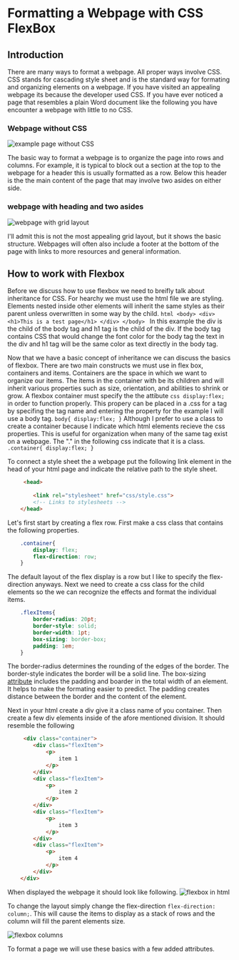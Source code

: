 # Formatting a Webpage with CSS FlexBox

## Introduction 

There are many ways to format a webpage. All proper ways involve CSS. CSS stands for cascading style sheet and is the standard way for formating and organizing elements on a webpage. If you have visited an appealing webpage its because the developer used CSS. If you have ever noticed a page that resembles a plain Word document like the following you have encounter a webpage with little to no CSS.

### Webpage without CSS
![example page without CSS](./screenshots/html_no_style.png)


The basic way to format a webpage is to organize the page into rows and columns. For example, it is typical to block out a section at the top to the webpage for a header this is usually formatted as a row. Below this header is the the main content of the page that may involve two asides on either side. 

### webpage with heading and two asides
![webpage with grid layout](./screenshots/grid%20layout.png)

I'll admit this is not the most appealing grid layout, but it shows the basic structure. Webpages will often also include a footer at the bottom of the page with links to more resources and general information.

## How to work with Flexbox

Before we discuss how to use flexbox we need to breifly talk about inheritance for CSS. For hearchy we must use the html file we are styling. Elements nested inside other elements will inherit the same styles as their parent unless overwritten in some way by the child. 
    ```html
        <body>
        <div>
            <h1>This is a test page</h1>
        </div>
        </body>
    ```
In this example the div is the child of the body tag and h1 tag is the child of the div. If the body tag contains CSS that would change the font color for the body tag the text in the div and h1 tag will be the same color as text directly in the body tag.

Now that we have a basic concept of inheritance we can discuss the basics of flexbox. There are two main constructs we must use in flex box, containers and items. Containers are the space in which we want to organize our items. The items in the container with be its children and will inherit various properties such as size, orientation, and abilities to shrink or grow. A flexbox container must specify the the attibute 
        ```css
            display:flex;
        ```
in order to function properly. This propery can be placed in a .css for a tag by specifing the tag name and entering the property for the example I will use a body tag.
    ``` body{
            display:flex;
    }
    ```
Although I prefer to use a class to create a container because I indicate which html elements recieve the css properties. This is useful for organization when many of the same tag exist on a webpage. The "." in the following css indicate that it is a class.
    ``` .container{
        display:flex;
    }
    ```

To connect a style sheet the a webpage put the following link element in the head of your html page and indicate the relative path to the style sheet.
```html 
     <head>
     
        <link rel="stylesheet" href="css/style.css">
        <!-- Links to stylesheets -->
    </head>
```
Let's first start by creating a flex row. First make a css class that contains the following properties. 
``` css
    .container{
        display: flex;
        flex-direction: row;
    }
```
The default layout of the flex display is a row but I like to specify the flex-direction anyways. Next we need to create a css class for the child elements so the we can recognize the effects and format the individual items. 

```css
    .flexItems{
        border-radius: 20pt;
        border-style: solid;
        border-width: 1pt;
        box-sizing: border-box;
        padding: 1em;
    }
```
The border-radius determines the rounding of the edges of the border. The border-style indicates the border will be a solid line. The box-sizing <a href="https://www.w3schools.com/css/css3_box-sizing.asp">attribute</a> includes the padding and boarder in the total width of an element. It helps to make the formating easier to predict. The padding creates distance between the border and the content of the element.

Next in your html create a div give it a class name of you container. Then create a few div elements inside of the afore mentioned division. It should resemble the following

```html
     <div class="container">
        <div class="flexItem">
            <p>
                item 1
            </p>
        </div>
        <div class="flexItem">
            <p>
                item 2
            </p>
        </div>
        <div class="flexItem">
            <p>
                item 3
            </p>
        </div>
        <div class="flexItem">
            <p>
                item 4
            </p>
        </div>
    </div>
```
When displayed the webpage it should look like following.
![flexbox in html](./screenshots/flex%20row.png)

To change the layout simply change the flex-direction ``` flex-direction: column; ```. This will cause the items to display as a stack of rows and the column will fill the parent elements size.

![flexbox columns](./screenshots/flex%20column.png)

To format a page we will use these basics with a few added attributes.  